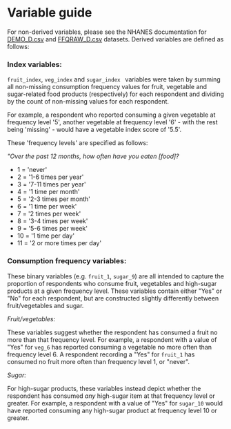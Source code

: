 # Variable guide

For non-derived variables, please see the NHANES documentation for [DEMO_D.csv](https://wwwn.cdc.gov/Nchs/Nhanes/2005-2006/DEMO_D.htm) and [FFQRAW_D.csv](https://wwwn.cdc.gov/Nchs/Nhanes/2005-2006/FFQRAW_D.htm) datasets. Derived variables are defined as follows:

### Index variables:

`fruit_index`, `veg_index` and `sugar_index ` variables were taken by summing all non-missing consumption frequency values for fruit, vegetable and sugar-related food products (respectively) for each respondent and dividing by the count of non-missing values for each respondent. 

For example, a respondent who reported consuming a given vegetable at frequency level '5', another vegetable at frequency level '6' - with the rest being 'missing' - would have a vegetable index score of '5.5'.

These 'frequency levels' are specified as follows:

_"Over the past 12 months, how often have you eaten [food]?_
* 1 = 'never'
* 2 = '1-6 times per year'
* 3 = '7-11 times per year'
* 4 = '1 time per month'
* 5 = '2-3 times per month'
* 6 = '1 time per week'
* 7 = '2 times per week'
* 8 = '3-4 times per week'
* 9 = '5-6 times per week'
* 10 = '1 time per day'
* 11 = '2 or more times per day'


### Consumption frequency variables:

These binary variables (e.g. `fruit_1`, `sugar_9`) are all intended to capture the proportion of respondents who consume fruit, vegetables and high-sugar products at a given frequency level. These variables contain either "Yes" or "No" for each respondent, but are constructed slightly differently between fruit/vegetables and sugar.

_Fruit/vegetables:_

These variables suggest whether the respondent has consumed a fruit no more than that frequency level. For example, a respondent with a value of "Yes" for `veg_6` has reported consuming a vegetable no more often than frequency level 6. A respondent recording a "Yes" for `fruit_1` has consumed no fruit more often than frequency level 1, or "never".

_Sugar:_

For high-sugar products, these variables instead depict whether the respondent has consumed _any_ high-sugar item at that frequency level or greater. For example, a respondent with a value of "Yes" for `sugar_10` would have reported consuming any high-sugar product at frequency level 10 or greater.
